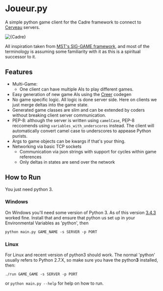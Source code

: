 # Joueur.py
A simple python game client for the Cadre framework to connect to [Cerveau](https://github.com/JacobFischer/Cerveau) servers.

![{Cadre}](http://i.imgur.com/17wwI3f.png)

All inspiration taken from [MST's SIG-GAME framework](https://github.com/siggame), and most of the terminology is assuming some familiarity with it as this is a spiritual successor to it.

## Features

* Multi-Game:
  * One client can have multiple AIs to play different games.
* Easy generation of new game AIs using the [Creer](https://github.com/JacobFischer/Creer) codegen
* No game specific logic. All logic is done server side. Here on clients we just merge deltas into the game state.
* Generated game classes are slim and can be extended by coders without breaking client server communication.
* PEP-8: although the server is written using `camelCase`, PEP-8 reccomends using `variables_with_underscores` instead. The client will automatically convert camel case to underscores to appease Python purists.
* Args to game objects can be kwargs if that's your thing.
* Networking via basic TCP sockets
  * Communication via json strings with support for cycles within game references
  * Only deltas in states are send over the network

## How to Run

You just need python 3.

### Windows

On Windows you'll need some version of Python 3. As of this version [3.4.3](https://www.python.org/downloads/release/python-343/) worked fine. Install that and ensure that python us set up in your Environmental Variables as 'python', then

```
python main.py GAME_NAME -s SERVER -p PORT
```

### Linux

For Linux and recent version of python3 should work. The normal 'python' usually refers to Python 2.7.X, so make sure you have the python**3** installed, then:

```
./run GAME_GAME -s SERVER -p PORT
```

or `python main.py --help` for help on how to run.
